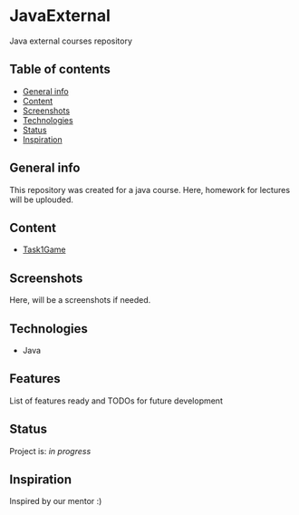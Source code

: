 # JavaExternal
Java external courses repository

## Table of contents
* [General info](#general-info)
* [Content](#Content)
* [Screenshots](#screenshots)
* [Technologies](#technologies)
* [Status](#status)
* [Inspiration](#inspiration)


## General info
This repository was created for a java course. Here, homework for lectures will be uplouded.
## Content
* [Task1Game](#https://github.com/andrewtyshkovets/JavaExternal/tree/master/task1Game/src/com/gmail/andrewTyshkovets)
## Screenshots
Here, will be a screenshots if needed.

## Technologies
* Java

## Features
List of features ready and TODOs for future development


## Status
Project is: _in progress_

## Inspiration
Inspired by our mentor :)

